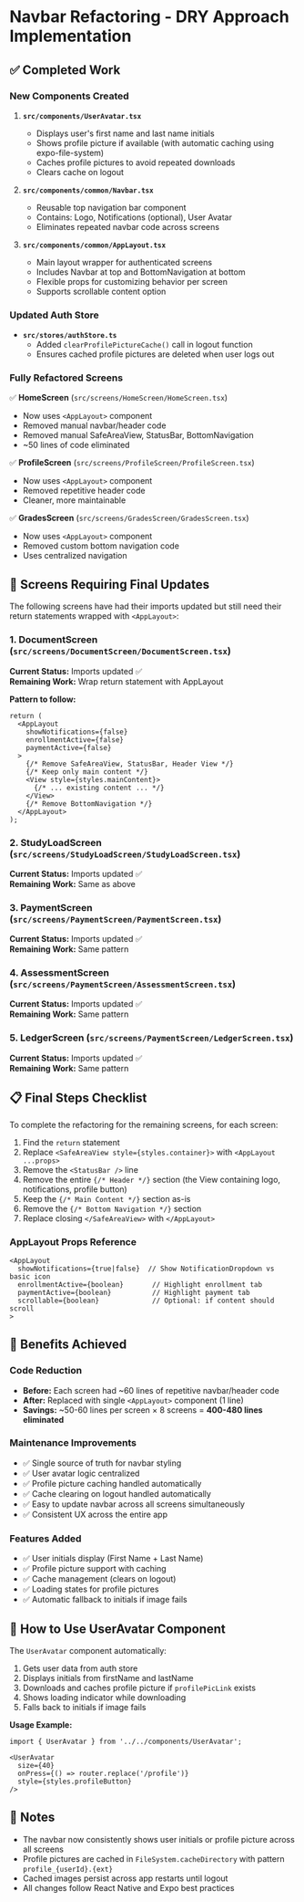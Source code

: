 # Navbar Refactoring - DRY Approach Implementation

## ✅ Completed Work

### New Components Created
1. **`src/components/UserAvatar.tsx`**
   - Displays user's first name and last name initials
   - Shows profile picture if available (with automatic caching using expo-file-system)
   - Caches profile pictures to avoid repeated downloads
   - Clears cache on logout

2. **`src/components/common/Navbar.tsx`**
   - Reusable top navigation bar component
   - Contains: Logo, Notifications (optional), User Avatar
   - Eliminates repeated navbar code across screens

3. **`src/components/common/AppLayout.tsx`**
   - Main layout wrapper for authenticated screens
   - Includes Navbar at top and BottomNavigation at bottom
   - Flexible props for customizing behavior per screen
   - Supports scrollable content option

### Updated Auth Store
- **`src/stores/authStore.ts`**
  - Added `clearProfilePictureCache()` call in logout function
  - Ensures cached profile pictures are deleted when user logs out

### Fully Refactored Screens
✅ **HomeScreen** (`src/screens/HomeScreen/HomeScreen.tsx`)
- Now uses `<AppLayout>` component
- Removed manual navbar/header code
- Removed manual SafeAreaView, StatusBar, BottomNavigation
- ~50 lines of code eliminated

✅ **ProfileScreen** (`src/screens/ProfileScreen/ProfileScreen.tsx`)
- Now uses `<AppLayout>` component
- Removed repetitive header code
- Cleaner, more maintainable

✅ **GradesScreen** (`src/screens/GradesScreen/GradesScreen.tsx`)
- Now uses `<AppLayout>` component
- Removed custom bottom navigation code
- Uses centralized navigation

## 🔄 Screens Requiring Final Updates

The following screens have had their imports updated but still need their return statements wrapped with `<AppLayout>`:

### 1. **DocumentScreen** (`src/screens/DocumentScreen/DocumentScreen.tsx`)
**Current Status:** Imports updated ✅  
**Remaining Work:** Wrap return statement with AppLayout

**Pattern to follow:**
```tsx
return (
  <AppLayout
    showNotifications={false}
    enrollmentActive={false}
    paymentActive={false}
  >
    {/* Remove SafeAreaView, StatusBar, Header View */}
    {/* Keep only main content */}
    <View style={styles.mainContent}>
      {/* ... existing content ... */}
    </View>
    {/* Remove BottomNavigation */}
  </AppLayout>
);
```

### 2. **StudyLoadScreen** (`src/screens/StudyLoadScreen/StudyLoadScreen.tsx`)
**Current Status:** Imports updated ✅  
**Remaining Work:** Same as above

### 3. **PaymentScreen** (`src/screens/PaymentScreen/PaymentScreen.tsx`)
**Current Status:** Imports updated ✅  
**Remaining Work:** Same pattern

### 4. **AssessmentScreen** (`src/screens/PaymentScreen/AssessmentScreen.tsx`)
**Current Status:** Imports updated ✅  
**Remaining Work:** Same pattern

### 5. **LedgerScreen** (`src/screens/PaymentScreen/LedgerScreen.tsx`)
**Current Status:** Imports updated ✅  
**Remaining Work:** Same pattern

## 📋 Final Steps Checklist

To complete the refactoring for the remaining screens, for each screen:

1. Find the `return` statement
2. Replace `<SafeAreaView style={styles.container}>` with `<AppLayout ...props>`
3. Remove the `<StatusBar />` line
4. Remove the entire `{/* Header */}` section (the View containing logo, notifications, profile button)
5. Keep the `{/* Main Content */}` section as-is
6. Remove the `{/* Bottom Navigation */}` section
7. Replace closing `</SafeAreaView>` with `</AppLayout>`

### AppLayout Props Reference
```tsx
<AppLayout
  showNotifications={true|false}  // Show NotificationDropdown vs basic icon
  enrollmentActive={boolean}       // Highlight enrollment tab
  paymentActive={boolean}          // Highlight payment tab
  scrollable={boolean}             // Optional: if content should scroll
>
```

## 🎯 Benefits Achieved

### Code Reduction
- **Before:** Each screen had ~60 lines of repetitive navbar/header code
- **After:** Replaced with single `<AppLayout>` component (1 line)
- **Savings:** ~50-60 lines per screen × 8 screens = **400-480 lines eliminated**

### Maintenance Improvements
- ✅ Single source of truth for navbar styling
- ✅ User avatar logic centralized
- ✅ Profile picture caching handled automatically
- ✅ Cache clearing on logout handled automatically
- ✅ Easy to update navbar across all screens simultaneously
- ✅ Consistent UX across the entire app

### Features Added
- ✅ User initials display (First Name + Last Name)
- ✅ Profile picture support with caching
- ✅ Cache management (clears on logout)
- ✅ Loading states for profile pictures
- ✅ Automatic fallback to initials if image fails

## 🔧 How to Use UserAvatar Component

The `UserAvatar` component automatically:
1. Gets user data from auth store
2. Displays initials from firstName and lastName
3. Downloads and caches profile picture if `profilePicLink` exists
4. Shows loading indicator while downloading
5. Falls back to initials if image fails

**Usage Example:**
```tsx
import { UserAvatar } from '../../components/UserAvatar';

<UserAvatar
  size={40}
  onPress={() => router.replace('/profile')}
  style={styles.profileButton}
/>
```

## 📝 Notes

- The navbar now consistently shows user initials or profile picture across all screens
- Profile pictures are cached in `FileSystem.cacheDirectory` with pattern `profile_{userId}.{ext}`
- Cached images persist across app restarts until logout
- All changes follow React Native and Expo best practices

